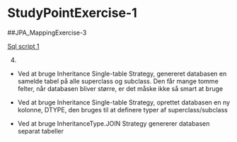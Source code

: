 # StudyPointExercise-1


##JPA_MappingExercise-3

[Sql script 1](https://github.com/xuzhenyang85/StudyPointExercise-1/blob/master/JPA_MappingExercise-3/script/jpa_mapping_exercise.sql)

4) 


- Ved at bruge Inheritance Single-table Strategy, genereret databasen en samelde tabel på alle superclass og subclass. Den får mange tomme felter, når databasen bliver større, er det måske ikke så smart at bruge

- Ved at bruge Inheritance Single-table Strategy, oprettet databasen en ny kolonne, DTYPE, den bruges til at definere typer af superclass/subclass

- Ved at bruge InheritanceType.JOIN Strategy genererer databasen separat tabeller



